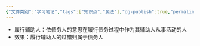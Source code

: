 ```yaml
---
{"文件类别":"学习笔记","tags":["知识点","民法"],"dg-publish":true,"permalink":"/学习笔记studyup/知识点cheese/履行辅助人/","dgPassFrontmatter":true,"created":"2024-07-30T12:04:24.835+08:00","updated":"2024-10-25T12:18:58.099+08:00"}
---
```


- 履行辅助人：依债务人的意思在履行债务过程中作为其辅助人从事活动的人
- 效果：履行辅助人的过错归属于债务人